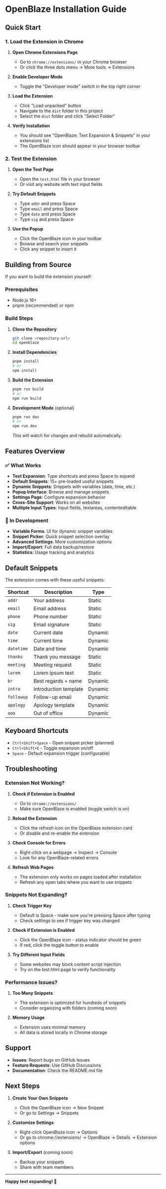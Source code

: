 # OpenBlaze Installation Guide

## Quick Start

### 1. Load the Extension in Chrome

1. **Open Chrome Extensions Page**
   - Go to `chrome://extensions/` in your Chrome browser
   - Or click the three dots menu → More tools → Extensions

2. **Enable Developer Mode**
   - Toggle the "Developer mode" switch in the top right corner

3. **Load the Extension**
   - Click "Load unpacked" button
   - Navigate to the `dist` folder in this project
   - Select the `dist` folder and click "Select Folder"

4. **Verify Installation**
   - You should see "OpenBlaze: Text Expansion & Snippets" in your extensions list
   - The OpenBlaze icon should appear in your browser toolbar

### 2. Test the Extension

1. **Open the Test Page**
   - Open the `test.html` file in your browser
   - Or visit any website with text input fields

2. **Try Default Snippets**
   - Type `addr` and press Space
   - Type `email` and press Space  
   - Type `date` and press Space
   - Type `sig` and press Space

3. **Use the Popup**
   - Click the OpenBlaze icon in your toolbar
   - Browse and search your snippets
   - Click any snippet to insert it

## Building from Source

If you want to build the extension yourself:

### Prerequisites

- Node.js 16+ 
- pnpm (recommended) or npm

### Build Steps

1. **Clone the Repository**
   ```bash
   git clone <repository-url>
   cd openblaze
   ```

2. **Install Dependencies**
   ```bash
   pnpm install
   # or
   npm install
   ```

3. **Build the Extension**
   ```bash
   pnpm run build
   # or
   npm run build
   ```

4. **Development Mode** (optional)
   ```bash
   pnpm run dev
   # or
   npm run dev
   ```
   This will watch for changes and rebuild automatically.

## Features Overview

### ✅ What Works

- **Text Expansion**: Type shortcuts and press Space to expand
- **Default Snippets**: 15+ pre-loaded useful snippets
- **Dynamic Snippets**: Snippets with variables (date, time, etc.)
- **Popup Interface**: Browse and manage snippets
- **Settings Page**: Configure expansion behavior
- **Cross-Site Support**: Works on all websites
- **Multiple Input Types**: Input fields, textareas, contenteditable

### 🚧 In Development

- **Variable Forms**: UI for dynamic snippet variables
- **Snippet Picker**: Quick snippet selection overlay
- **Advanced Settings**: More customization options
- **Import/Export**: Full data backup/restore
- **Statistics**: Usage tracking and analytics

## Default Snippets

The extension comes with these useful snippets:

| Shortcut | Description | Type |
|----------|-------------|------|
| `addr` | Your address | Static |
| `email` | Email address | Static |
| `phone` | Phone number | Static |
| `sig` | Email signature | Static |
| `date` | Current date | Dynamic |
| `time` | Current time | Dynamic |
| `datetime` | Date and time | Dynamic |
| `thanks` | Thank you message | Static |
| `meeting` | Meeting request | Static |
| `lorem` | Lorem ipsum text | Static |
| `br` | Best regards + name | Dynamic |
| `intro` | Introduction template | Dynamic |
| `followup` | Follow-up email | Dynamic |
| `apology` | Apology template | Dynamic |
| `ooo` | Out of office | Dynamic |

## Keyboard Shortcuts

- `Ctrl+Shift+Space` - Open snippet picker (planned)
- `Ctrl+Shift+E` - Toggle expansion on/off
- `Space` - Default expansion trigger (configurable)

## Troubleshooting

### Extension Not Working?

1. **Check if Extension is Enabled**
   - Go to `chrome://extensions/`
   - Make sure OpenBlaze is enabled (toggle switch is on)

2. **Reload the Extension**
   - Click the refresh icon on the OpenBlaze extension card
   - Or disable and re-enable the extension

3. **Check Console for Errors**
   - Right-click on a webpage → Inspect → Console
   - Look for any OpenBlaze-related errors

4. **Refresh Web Pages**
   - The extension only works on pages loaded after installation
   - Refresh any open tabs where you want to use snippets

### Snippets Not Expanding?

1. **Check Trigger Key**
   - Default is Space - make sure you're pressing Space after typing
   - Check settings to see if trigger key was changed

2. **Check if Extension is Enabled**
   - Click the OpenBlaze icon - status indicator should be green
   - If red, click the toggle button to enable

3. **Try Different Input Fields**
   - Some websites may block content script injection
   - Try on the test.html page to verify functionality

### Performance Issues?

1. **Too Many Snippets**
   - The extension is optimized for hundreds of snippets
   - Consider organizing with folders (coming soon)

2. **Memory Usage**
   - Extension uses minimal memory
   - All data is stored locally in Chrome storage

## Support

- **Issues**: Report bugs on GitHub Issues
- **Feature Requests**: Use GitHub Discussions
- **Documentation**: Check the README.md file

## Next Steps

1. **Create Your Own Snippets**
   - Click the OpenBlaze icon → New Snippet
   - Or go to Settings → Snippets

2. **Customize Settings**
   - Right-click OpenBlaze icon → Options
   - Or go to chrome://extensions/ → OpenBlaze → Details → Extension options

3. **Import/Export** (coming soon)
   - Backup your snippets
   - Share with team members

---

**Happy text expanding! 🚀**
